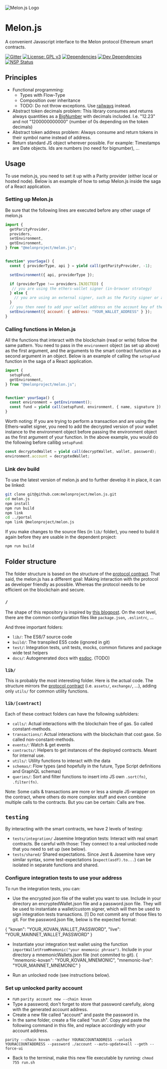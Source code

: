![Melon.js Logo](https://github.com/melonproject/branding/blob/master/melonjs/03_melonjs_logo.png?raw=true)

Melon.js
========

A convenient Javascript interface to the Melon protocol Ethereum smart contracts.

[![Gitter][gitter-badge]][gitter-url]
[![License: GPL v3][license-badge]][license-badge-url]
[![Dependencies][dependencies-badge]][dependencies-badge-url]
[![Dev Dependencies][devDependencies-badge]][devDependencies-badge-url]
[![NSP Status][NSP Status badge]][NSP Status]

## Principles

- Functional programming:
  - Types with Flow-Type
  - Composition over inheritance
  - TODO: Do not throw exceptions. Use [railways](http://fsharpforfunandprofit.com/rop/) instead.
- Abstract token decimals problem: This library consumes and returns always
  quantities as a [BigNumber] with decimals included. I.e. "12.23" and not 
  "1200000000000" (number of 0s depending on the token decimals)
- Abstract token address problem: Always consume and return tokens in their 
  symbol name instead of address.
- Return standard JS object wherever possible. For example: Timestamps are Date objects. Ids are numbers (no need for bignumber), ...

## Usage

To use melon.js, you need to set it up with a Parity provider (either local or hosted node). Below is an example of how to setup Melon.js inside the saga of a React application.

### Setting up Melon.js

Be sure that the following lines are executed before any other usage of
melon.js

```javascript
import {
  getParityProvider,
  providers,
  setEnvironment,
  getEnvironment,
} from "@melonproject/melon.js";


function* yourSaga() {
  const { providerType, api } = yield call(getParityProvider, -1);

  setEnvironment({ api, providerType });

  if (providerType !== providers.INJECTED) {
   // you are using the ethers-wallet signer (in-browser strategy)
  } else {
    // you are using an external signer, such as the Parity signer or an unlocked node
  }
  // you then need to add your wallet address on the account key of the environment object
  setEnvironment({ account: { address: "YOUR_WALLET_ADDRESS" } });
}
```

### Calling functions in Melon.js

All the functions that interact with the blockchain (read or write) follow the same pattern. You need to pass in the `environment` object (as set up above) as the first argument, and the arguments to the smart contract function as a second argument in an object. Below is an example of calling the `setupFund` function in the saga of a React application.

```javascript
import {
  setupFund,
  getEnvironment,
} from "@melonproject/melon.js";


function* yourSaga() {
  const environment = getEnvironment();
  const fund = yield call(setupFund, environment, { name, signature });
}
```

Worth noting: If you are trying to perform a transaction and are using the Ethers-wallet signer, you need to add the decrypted version of your wallet instance to the environment object before passing the environment object as the first argument of your function. In the above example, you would do the following before callibg `setupFund`: 

```javascript
const decryptedWallet = yield call(decryptWallet, wallet, password);
environment.account = decryptedWallet;
 ```

### Link dev build

To use the latest version of melon.js and to further develop it in place,
it can be linked:

```bash
git clone git@github.com:melonproject/melon.js.git
cd melon.js
npm install
npm run build
npm link
cd ../portal
npm link @melonproject/melon.js
```

If you make changes to the source files (in `lib/` folder), you need to
build it again before they are usable in the dependent project:
```bash
npm run build
```

## Folder structure

The folder structure is based on the structure of the 
[protocol contract]. That said, the melon.js has a different
goal: Making interaction with the protocol as developer friendly as possible.
Whereas the protocol needs to be efficient on the blockchain and secure.


### `/`
The shape of this repository is inspired by [this blogpost][hacker noon react lib].
On the root level, there are the common configuration files like `package.json`,
`.eslintrc`, ...

And three important folders:

- `lib/`: The ES6/7 source code
- `build/`: The transpiled ES5 code (ignored in git)
- `test/`: Integration tests, unit tests, mocks, common fixtures and package 
  wide test helpers
- `docs/`: Autogenerated docs with [esdoc]. (TODO)


### `lib/`
This is probably the most interesting folder. Here is the actual code. The 
structure mirrors the [protocol contract] (i.e. `assets/`, `exchange/`, ...),
adding only `utils/` for common utility functions.

### `lib/[contract]`
Each of these contract folders can have the following subfolders:

- `calls/`: Actual interactions with the blockchain free of gas.
  So called constant-methods.
- `transactions/`: Actual interactions with the blockchain that cost gase. 
  So called non-constant-methods.
- `events/`: Watch & get events 
- `contracts/`: Helpers to get instances of the deployed contracts. Meant for 
  internal use. 
- `utils/`: Utility functions to interact with the data
- `schemas/`: Flow types (and hopefully in the future, Type Script definitions
  and GraphQL schemas)
- `queries/`: Sort and filter functions to insert into JS own `.sort(fn)`,
  `.filter(fn)`.

Note: Some calls & transactions are more or less a simple JS-wrapper on the
contract, where others do more complex stuff and even combine multiple calls
to the contracts. But you can be certain: Calls are free.

## `testing`

By interacting with the smart contracts, we have 2 levels of testing:

- `tests/integration/` Jasemine Integration tests: Interact with real smart contracts.
  Be careful with those: They connect to a real unlocked node that you need to set up (see below).
- `tests/shared/` Shared expectations. Since Jest & Jasemine have very similar 
  syntax, some test-expectations (`expect(asdf).to...`) can be isolated in 
  separate functions and shared.

### Configure integration tests to use your address

To run the integration tests, you can: 

- Use the encrypted json file of the wallet you want to use. Include in your directory an encryptedWallet.json file and a password.json file. They will be used to instantiate a wallet/custom signer, which will then be used to sign integration tests transactions. [!] Do not commit any of those files to git.
For the password.json file, below is the expected format:

{
  "kovan": "YOUR_KOVAN_WALLET_PASSWORD",
  "live": "YOUR_MAINNET_WALLET_PASSWORD"
}

- Instantiate your integration test wallet using the function `importWalletFromMnemonic("your mnemonic phrase")`. Include in your directory a mnemonicWallets.json file (not commited to git). 
{
  "mnemonic-kovan": "YOUR_KOVAN_MNEMONIC",
  "mnemonic-live": "YOUR_MAINNET_MNEMONIC"
}

- Run an unlocked node (see instructions below). 

### Set up unlocked parity account
- run `parity account new --chain kovan`
- Type a password; don't forget to store that password carefully, along with the generated account address.
- Create a new file called "account" and paste the password in.
- In the same folder, create a file called "run.sh". Copy and paste the following command in this file, and replace accordingly with your account address.

`parity --chain kovan --author YOURACCOUNTADDRESS --unlock YOURACCOUNTADDRESS --password ./account --auto-update=all --geth --force-ui`

- Back to the terminal, make this new file executable by running: `chmod 755 run.sh`


[gitter-badge]: https://img.shields.io/gitter/room/melonproject/general.js.svg?style=flat-square
[gitter-url]: https://gitter.im/melonproject/general?utm_source=badge&utm_medium=badge&utm_campaign=pr-badge&utm_content=badge
[license-badge]: https://img.shields.io/badge/License-GPL%20v3-blue.svg?style=flat-square
[license-badge-url]: ./LICENSE
[dependencies-badge]: https://img.shields.io/david/melonproject/melon.js.svg?style=flat-square
[dependencies-badge-url]: https://david-dm.org/melonproject/melon.js
[devDependencies-badge]: https://img.shields.io/david/dev/melonproject/melon.js.svg?style=flat-square
[devDependencies-badge-url]: https://david-dm.org/melonproject/portal#info=devDependencies
[NSP Status badge]: https://nodesecurity.io/orgs/melonproject/projects/cb1dd04e-1069-4ffd-8210-70ec757ed3de/badge?style=flat-square
[NSP Status]: https://nodesecurity.io/orgs/melonproject/projects/cb1dd04e-1069-4ffd-8210-70ec757ed3de

[BigNumber]: https://mikemcl.github.io/bignumber.js/
[protocol contract]: https://github.com/melonproject/protocol/tree/master/contracts
[hacker noon react lib]: https://hackernoon.com/building-a-react-component-library-part-1-d8a1e248fe6c
[esdoc]: https://esdoc.org/
